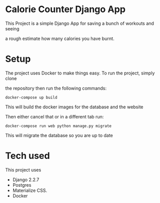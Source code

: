 
# Calorie Counter Django App

  

This Project is a simple Django App for saving a bunch of workouts and seeing

a rough estimate how many calories you have burnt.

  

# Setup

  

The project uses Docker to make things easy. To run the project, simply clone

the repository then run the following commands:

`docker-compose up build`

This will build the docker images for the database and the website

Then either cancel that or in a different tab run:

`docker-compose run web python manage.py migrate`

This will migrate the database so you are up to date

  

# Tech used

  

This project uses 
- Django 2.2.7
- Postgres 
- Materialize CSS. 
- Docker
